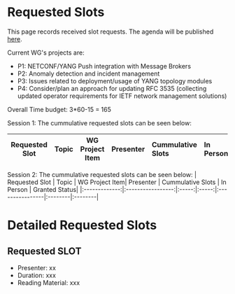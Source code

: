 # Requested Slots

This page records received slot requests. The agenda will be published [here](https://github.com/ietf-wg-nmop/IETF-Meetings/blob/main/124/agenda.md).

Current WG's projects are:

* P1: NETCONF/YANG Push integration with Message Brokers
* P2: Anomaly detection and incident management
* P3: Issues related to deployment/usage of YANG topology modules
* P4: Consider/plan an approach for updating RFC 3535 (collecting updated operator requirements for IETF network management solutions)

Overall Time budget: 3*60-15 = 165

Session 1: The cummulative requested slots can be seen below:

| Requested Slot          | Topic              | WG Project Item| Presenter | Cummulative Slots   | In Person   | Granted Status|
|:-------------:|:-----------------:|:-----:|:-----:|:----------------|:--------|:--------|



Session 2: The cummulative requested slots can be seen below:
| Requested Slot          | Topic              | WG Project Item| Presenter | Cummulative Slots   | In Person   | Granted Status|
|:-------------:|:-----------------:|:-----:|:-----:|:----------------|:--------|:--------|

# Detailed Requested Slots

## Requested SLOT

 * Presenter: xx
 * Duration: xxx
 * Reading Material: xxx
